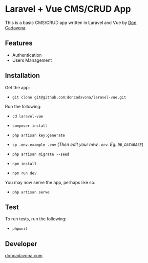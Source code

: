 # Laravel + Vue CMS/CRUD App

This is a basic CMS/CRUD app written in Laravel and Vue by [Don Cadavona](http://doncadavona.com).

## Features

* Authentication
* Users Management

## Installation

Get the app:

* `git clone git@github.com:doncadavona/laravel-vue.git`

Run the following:

* `cd laravel-vue`

* `composer install`

* `php artisan key:generate`

* `cp .env.example .env` (*Then edit your new `.env`. Eg. `DB_DATABASE`*)

* `php artisan migrate --seed`

* `npm install`

* `npm run dev`

You may now serve the app, perhaps like so:

* `php artisan serve`

## Test

To run tests, run the following:

* `phpunit`

## Developer

[doncadavona.com](http://doncadavona)
